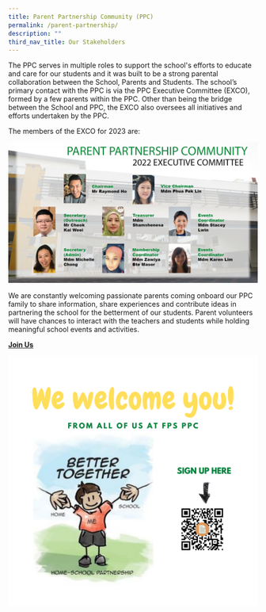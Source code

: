 ```yaml
---
title: Parent Partnership Community (PPC)
permalink: /parent-partnership/
description: ""
third_nav_title: Our Stakeholders
---
```

<p>The PPC serves in multiple roles to support the school's efforts to educate and care for our students and it was built to be a strong parental collaboration between the School, Parents and Students. The school&rsquo;s primary contact with the PPC is via the PPC Executive Committee (EXCO), formed by a few parents within the PPC. Other than being the bridge between the School and PPC, the EXCO also oversees all initiatives and efforts undertaken by the PPC.</p>
<p>The members of the EXCO for 2023 are:</p>
<img src="/images/PPC-2022.jpeg">
<p>We are constantly welcoming passionate parents coming onboard our PPC family to share information, share experiences and contribute ideas in partnering the school for the betterment of our students. Parent volunteers will have chances to interact with the teachers and students while holding meaningful school events and activities.</p>
<p><strong><u>Join Us</u></strong></p>
<img src="/images/FPS-PPC-Invitation.png">